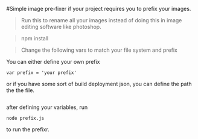 #Simple image pre-fixer if your project requires you to prefix your images.

>Run this to rename all your images instead of doing this in image editing software like photoshop.

>npm install


>Change the following vars to match your file system and prefix

You can either define your own prefix
```
var prefix = 'your prefix'
```
 or if you have some sort of build deployment json, you can define the path the the file.
```var = deploymentFile
```
after defining your variables, run
```
node prefix.js
```
to run the prefixr.
